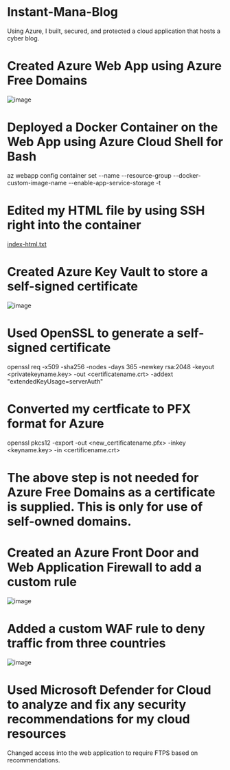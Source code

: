 # Instant-Mana-Blog
Using Azure, I built, secured, and protected a cloud application that hosts a cyber blog.

# Created Azure Web App using Azure Free Domains
![image](https://user-images.githubusercontent.com/112778924/211407493-9f38e0c6-1621-4300-be70-11e962a57f59.png)

# Deployed a Docker Container on the Web App using Azure Cloud Shell for Bash
az webapp config container set --name <webapp> --resource-group <resource group> --docker-custom-image-name <container-name> --enable-app-service-storage -t

# Edited my HTML file by using SSH right into the container
[index-html.txt](https://github.com/dsylvest/Instant-Mana-Blog/files/10376936/index-html.txt)

# Created Azure Key Vault to store a self-signed certificate
![image](https://user-images.githubusercontent.com/112778924/211413860-41bb266e-0d5b-48ec-a32b-732e751128a4.png)

# Used OpenSSL to generate a self-signed certificate
openssl req -x509 -sha256 -nodes -days 365 -newkey rsa:2048 -keyout <privatekeyname.key> -out <certificatename.crt> -addext "extendedKeyUsage=serverAuth"
# Converted my certficate to PFX format for Azure
openssl pkcs12 -export -out <new_certificatename.pfx> -inkey <keyname.key> -in <certificename.crt>

# The above step is not needed for Azure Free Domains as a certificate is supplied. This is only for use of self-owned domains. 

# Created an Azure Front Door and Web Application Firewall to add a custom rule
![image](https://user-images.githubusercontent.com/112778924/211412475-4b03e46a-779f-4486-9499-2a3c4c787a88.png)

# Added a custom WAF rule to deny traffic from three countries
![image](https://user-images.githubusercontent.com/112778924/211412653-9f6a2e91-de4f-43a7-b532-fa0ed703b42b.png)

# Used Microsoft Defender for Cloud to analyze and fix any security recommendations for my cloud resources
Changed access into the web application to require FTPS based on recommendations.
